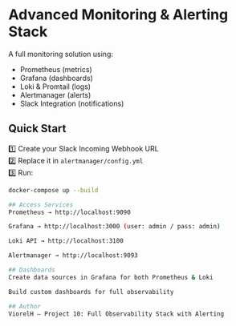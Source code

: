 # Advanced Monitoring & Alerting Stack

A full monitoring solution using:

-  Prometheus (metrics)
-  Grafana (dashboards)
-  Loki & Promtail (logs)
-  Alertmanager (alerts)
-  Slack Integration (notifications)

##  Quick Start

1️⃣ Create your Slack Incoming Webhook URL  
2️⃣ Replace it in `alertmanager/config.yml`  
3️⃣ Run:

```bash
docker-compose up --build

## Access Services
Prometheus → http://localhost:9090

Grafana → http://localhost:3000 (user: admin / pass: admin)

Loki API → http://localhost:3100

Alertmanager → http://localhost:9093

## Dashboards
Create data sources in Grafana for both Prometheus & Loki

Build custom dashboards for full observability

## Author
ViorelH — Project 10: Full Observability Stack with Alerting